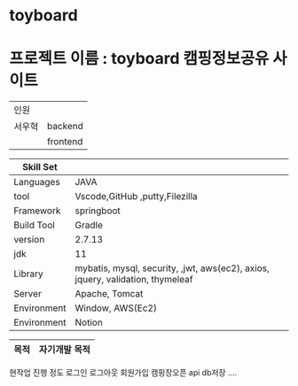 # toyboard

# 프로젝트 이름 :  toyboard 캠핑정보공유 사이트

|    |     | 
|---|---|
| 인원 | | 
| 서우혁 | backend | 
| | frontend | 

| Skill Set   |     | 
|---|---|
| Languages | JAVA | 
| tool   | Vscode,GitHub ,putty,Filezilla  | 
| Framework | springboot | 
| Build Tool | Gradle | 
| version |  2.7.13 | 
| jdk |  11 |
| Library | mybatis, mysql, security, ,jwt, aws(ec2), axios, jquery,  validation, thymeleaf|
| Server |  Apache, Tomcat |
| Environment |   Window, AWS(Ec2) |
| Environment |   Notion |


| 목적  |  자기개발 목적   | 
|---|---|

현작업 진행 정도
로그인 로그아웃 회원가입 캠핑장오픈 api db저장 ....

